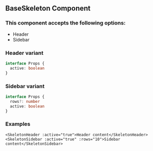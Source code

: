 ## BaseSkeleton Component

### This component accepts the following options:

- Header
- Sidebar

### Header variant

```ts
interface Props {
  active: boolean
}
```

### Sidebar variant

```ts
interface Props {
  rows?: number
  active: boolean
}
```

### Examples

```vue
<SkeletonHeader :active="true">Header content</SkeletonHeader>
<SkeletonSidebar :active="true" :rows="10">Sidebar content</SkeletonSidebar>
```
